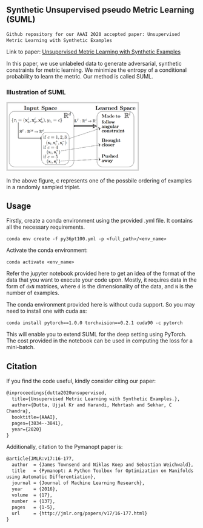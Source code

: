 ## Synthetic Unsupervised pseudo Metric Learning (SUML)
```
Github repository for our AAAI 2020 accepted paper: Unsupervised Metric Learning with Synthetic Examples
```
Link to paper: [Unsupervised Metric Learning with Synthetic Examples](https://www.aaai.org/Papers/AAAI/2020GB/AAAI-DuttaU.7665.pdf) 

In this paper, we use unlabeled data to generate adversarial, synthetic constraints for metric learning. We minimize the entropy of a conditional probability to learn the metric. Our method is called SUML.


### Illustration of SUML
<img src="https://github.com/ukdsvl/SUML/blob/master/illustration/SUML_idea.png?raw=true" width="350">

In the above figure, c represents one of the possbile ordering of examples in a randomly sampled triplet.

## Usage
Firstly, create a conda environment using the provided .yml file. It contains all the necessary requirements.
```
conda env create -f py36pt100.yml -p <full_path>/<env_name>
```
Activate the conda environment:
```
conda activate <env_name>
```

Refer the jupyter notebook provided here to get an idea of the format of the data that you want to execute your code upon. Mostly, it requires data in the form of ``` dxN ``` matrices, where ```d``` is the dimensionality of the data, and ```N``` is the number of examples.

The conda environment provided here is without cuda support. So you may need to install one with cuda as:
```
conda install pytorch==1.0.0 torchvision==0.2.1 cuda90 -c pytorch 
```
This will enable you to extend SUML for the deep setting using PyTorch. The cost provided in the notebook can be used in computing the loss for a mini-batch.

## Citation

If you find the code useful, kindly consider citing our paper:
```
@inproceedings{dutta2020unsupervised,
  title={Unsupervised Metric Learning with Synthetic Examples.},
  author={Dutta, Ujjal Kr and Harandi, Mehrtash and Sekhar, C Chandra},
  booktitle={AAAI},
  pages={3834--3841},
  year={2020}
}
```

Additionally, citation to the Pymanopt paper is:
```
@article{JMLR:v17:16-177,
  author  = {James Townsend and Niklas Koep and Sebastian Weichwald},
  title   = {Pymanopt: A Python Toolbox for Optimization on Manifolds using Automatic Differentiation},
  journal = {Journal of Machine Learning Research},
  year    = {2016},
  volume  = {17},
  number  = {137},
  pages   = {1-5},
  url     = {http://jmlr.org/papers/v17/16-177.html}
}
```
